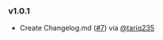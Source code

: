 ### v1.0.1
- Create Changelog.md ([#7](https://github.com/tariq235/WorkflowSample/pull/7)) via [@tariq235](https://github.com/tariq235)


